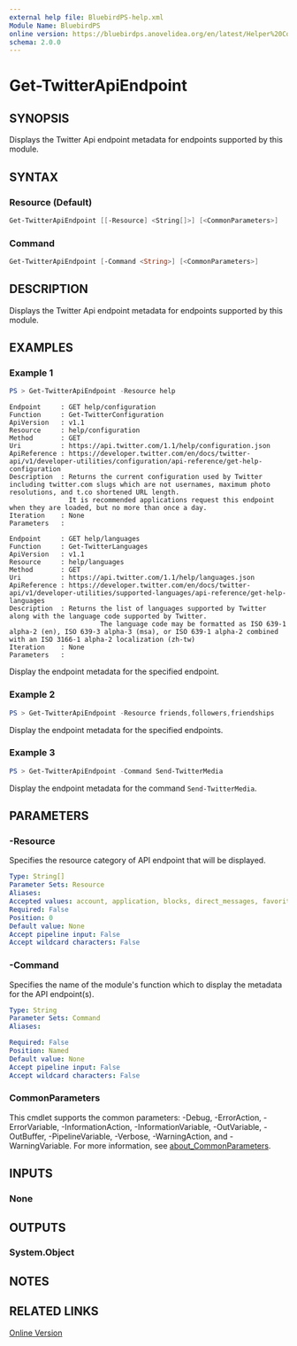 ```yaml
---
external help file: BluebirdPS-help.xml
Module Name: BluebirdPS
online version: https://bluebirdps.anovelidea.org/en/latest/Helper%20Commands/Get-TwitterApiEndpoint
schema: 2.0.0
---
```


# Get-TwitterApiEndpoint

## SYNOPSIS

Displays the Twitter Api endpoint metadata for endpoints supported by this module.

## SYNTAX

### Resource (Default)

```powershell
Get-TwitterApiEndpoint [[-Resource] <String[]>] [<CommonParameters>]
```

### Command

```powershell
Get-TwitterApiEndpoint [-Command <String>] [<CommonParameters>]
```

## DESCRIPTION

Displays the Twitter Api endpoint metadata for endpoints supported by this module.

## EXAMPLES

### Example 1

```powershell
PS > Get-TwitterApiEndpoint -Resource help
```

```console
Endpoint     : GET help/configuration
Function     : Get-TwitterConfiguration
ApiVersion   : v1.1
Resource     : help/configuration
Method       : GET
Uri          : https://api.twitter.com/1.1/help/configuration.json
ApiReference : https://developer.twitter.com/en/docs/twitter-api/v1/developer-utilities/configuration/api-reference/get-help-configuration
Description  : Returns the current configuration used by Twitter including twitter.com slugs which are not usernames, maximum photo resolutions, and t.co shortened URL length.
               It is recommended applications request this endpoint when they are loaded, but no more than once a day.
Iteration    : None
Parameters   :

Endpoint     : GET help/languages
Function     : Get-TwitterLanguages
ApiVersion   : v1.1
Resource     : help/languages
Method       : GET
Uri          : https://api.twitter.com/1.1/help/languages.json
ApiReference : https://developer.twitter.com/en/docs/twitter-api/v1/developer-utilities/supported-languages/api-reference/get-help-languages
Description  : Returns the list of languages supported by Twitter along with the language code supported by Twitter.
                       The language code may be formatted as ISO 639-1 alpha-2 (en), ISO 639-3 alpha-3 (msa), or ISO 639-1 alpha-2 combined with an ISO 3166-1 alpha-2 localization (zh-tw)
Iteration    : None
Parameters   :
```

Display the endpoint metadata for the specified endpoint.

### Example 2

```powershell
PS > Get-TwitterApiEndpoint -Resource friends,followers,friendships
```

Display the endpoint metadata for the specified endpoints.

### Example 3

```powershell
PS > Get-TwitterApiEndpoint -Command Send-TwitterMedia
```

Display the endpoint metadata for the command `Send-TwitterMedia`.

## PARAMETERS

### -Resource

Specifies the resource category of API endpoint that will be displayed.

```yaml
Type: String[]
Parameter Sets: Resource
Aliases:
Accepted values: account, application, blocks, direct_messages, favorites, followers, friends, friendships, help, lists, media, mutes, oauth2, saved_searches, search, statuses, users
Required: False
Position: 0
Default value: None
Accept pipeline input: False
Accept wildcard characters: False
```

### -Command

Specifies the name of the module's function which to display the metadata for the API endpoint(s).

```yaml
Type: String
Parameter Sets: Command
Aliases:

Required: False
Position: Named
Default value: None
Accept pipeline input: False
Accept wildcard characters: False
```

### CommonParameters

This cmdlet supports the common parameters: -Debug, -ErrorAction, -ErrorVariable, -InformationAction, -InformationVariable, -OutVariable, -OutBuffer, -PipelineVariable, -Verbose, -WarningAction, and -WarningVariable. For more information, see [about_CommonParameters](http://go.microsoft.com/fwlink/?LinkID=113216).

## INPUTS

### None

## OUTPUTS

### System.Object

## NOTES

## RELATED LINKS

[Online Version](https://bluebirdps.anovelidea.org/en/latest/Helper%20Commands/Get-TwitterApiEndpoint)
